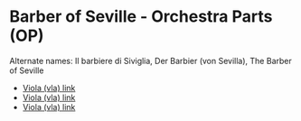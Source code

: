 # Barber of Seville - Orchestra Parts (OP) 

Alternate names: Il barbiere di Siviglia, Der Barbier (von Sevilla), The Barber of Seville

- [Viola (vla) link](Pset%207.pdf)
- [Viola (vla) link](../Pset%208/Pset%208.pdf)
- [Viola (vla) link](../Pset%209/Pset%209.pdf)
